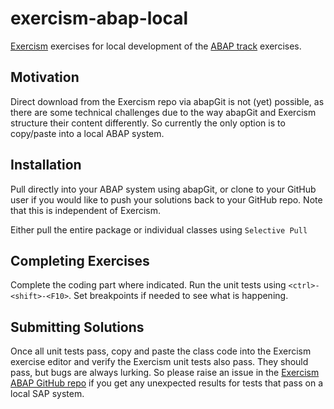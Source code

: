 # exercism-abap-local
[Exercism](https://exercism.org) exercises for local development of the [ABAP track](https://exercism.org/tracks/abap) exercises.

## Motivation
Direct download from the Exercism repo via abapGit is not (yet) possible, as there are some technical challenges due to the way abapGit and Exercism structure their content differently. So currently the only option is to copy/paste into a local ABAP system.

## Installation
Pull directly into your ABAP system using abapGit, or clone to your GitHub user if you would like to push your solutions back to your GitHub repo. Note that this is independent of Exercism. 

Either pull the entire package or individual classes using `Selective Pull`

## Completing Exercises
Complete the coding part where indicated. Run the unit tests using `<ctrl>-<shift>-<F10>`. Set breakpoints if needed to see what is happening.

## Submitting Solutions
Once all unit tests pass, copy and paste the class code into the Exercism exercise editor and verify the Exercism unit tests also pass. 
They should pass, but bugs are always lurking. So please raise an issue in the [Exercism ABAP GitHub repo](https://github.com/exercism/abap) if you get any unexpected results for tests that pass on a local SAP system.
